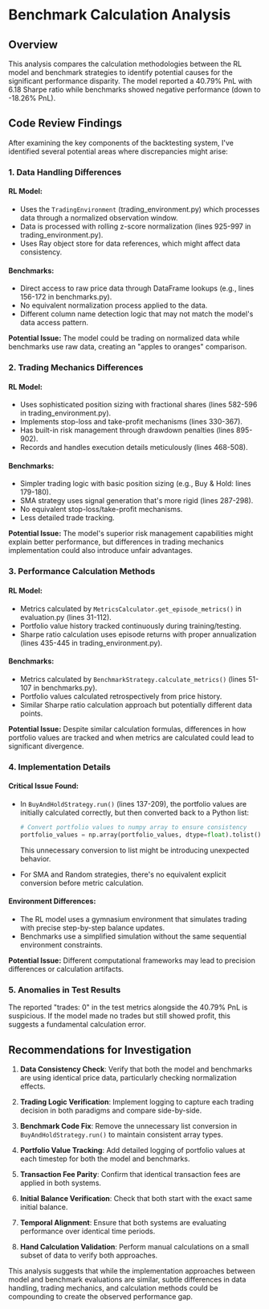 # Benchmark Calculation Analysis

## Overview
This analysis compares the calculation methodologies between the RL model and benchmark strategies to identify potential causes for the significant performance disparity. The model reported a 40.79% PnL with 6.18 Sharpe ratio while benchmarks showed negative performance (down to -18.26% PnL).

## Code Review Findings

After examining the key components of the backtesting system, I've identified several potential areas where discrepancies might arise:

### 1. Data Handling Differences

#### RL Model:
- Uses the `TradingEnvironment` (trading_environment.py) which processes data through a normalized observation window.
- Data is processed with rolling z-score normalization (lines 925-997 in trading_environment.py).
- Uses Ray object store for data references, which might affect data consistency.

#### Benchmarks:
- Direct access to raw price data through DataFrame lookups (e.g., lines 156-172 in benchmarks.py).
- No equivalent normalization process applied to the data.
- Different column name detection logic that may not match the model's data access pattern.

**Potential Issue:** The model could be trading on normalized data while benchmarks use raw data, creating an "apples to oranges" comparison.

### 2. Trading Mechanics Differences

#### RL Model:
- Uses sophisticated position sizing with fractional shares (lines 582-596 in trading_environment.py).
- Implements stop-loss and take-profit mechanisms (lines 330-367).
- Has built-in risk management through drawdown penalties (lines 895-902).
- Records and handles execution details meticulously (lines 468-508).

#### Benchmarks:
- Simpler trading logic with basic position sizing (e.g., Buy & Hold: lines 179-180).
- SMA strategy uses signal generation that's more rigid (lines 287-298).
- No equivalent stop-loss/take-profit mechanisms.
- Less detailed trade tracking.

**Potential Issue:** The model's superior risk management capabilities might explain better performance, but differences in trading mechanics implementation could also introduce unfair advantages.

### 3. Performance Calculation Methods

#### RL Model:
- Metrics calculated by `MetricsCalculator.get_episode_metrics()` in evaluation.py (lines 31-112).
- Portfolio value history tracked continuously during training/testing.
- Sharpe ratio calculation uses episode returns with proper annualization (lines 435-445 in trading_environment.py).

#### Benchmarks:
- Metrics calculated by `BenchmarkStrategy.calculate_metrics()` (lines 51-107 in benchmarks.py).
- Portfolio values calculated retrospectively from price history.
- Similar Sharpe ratio calculation approach but potentially different data points.

**Potential Issue:** Despite similar calculation formulas, differences in how portfolio values are tracked and when metrics are calculated could lead to significant divergence.

### 4. Implementation Details

#### Critical Issue Found:
- In `BuyAndHoldStrategy.run()` (lines 137-209), the portfolio values are initially calculated correctly, but then converted back to a Python list:
  ```python
  # Convert portfolio values to numpy array to ensure consistency
  portfolio_values = np.array(portfolio_values, dtype=float).tolist()
  ```
  This unnecessary conversion to list might be introducing unexpected behavior.

- For SMA and Random strategies, there's no equivalent explicit conversion before metric calculation.

#### Environment Differences:
- The RL model uses a gymnasium environment that simulates trading with precise step-by-step balance updates.
- Benchmarks use a simplified simulation without the same sequential environment constraints.

**Potential Issue:** Different computational frameworks may lead to precision differences or calculation artifacts.

### 5. Anomalies in Test Results

The reported "trades: 0" in the test metrics alongside the 40.79% PnL is suspicious. If the model made no trades but still showed profit, this suggests a fundamental calculation error.

## Recommendations for Investigation

1. **Data Consistency Check**: Verify that both the model and benchmarks are using identical price data, particularly checking normalization effects.

2. **Trading Logic Verification**: Implement logging to capture each trading decision in both paradigms and compare side-by-side.

3. **Benchmark Code Fix**: Remove the unnecessary list conversion in `BuyAndHoldStrategy.run()` to maintain consistent array types.

4. **Portfolio Value Tracking**: Add detailed logging of portfolio values at each timestep for both the model and benchmarks.

5. **Transaction Fee Parity**: Confirm that identical transaction fees are applied in both systems.

6. **Initial Balance Verification**: Check that both start with the exact same initial balance.

7. **Temporal Alignment**: Ensure that both systems are evaluating performance over identical time periods.

8. **Hand Calculation Validation**: Perform manual calculations on a small subset of data to verify both approaches.

This analysis suggests that while the implementation approaches between model and benchmark evaluations are similar, subtle differences in data handling, trading mechanics, and calculation methods could be compounding to create the observed performance gap.